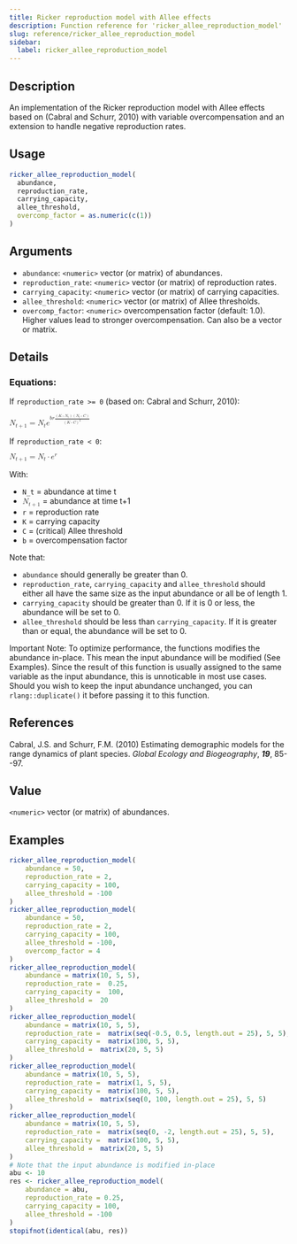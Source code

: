```yaml
---
title: Ricker reproduction model with Allee effects
description: Function reference for 'ricker_allee_reproduction_model'
slug: reference/ricker_allee_reproduction_model
sidebar:
  label: ricker_allee_reproduction_model
---
```


## Description

An implementation of the Ricker reproduction model with Allee effects based on
(Cabral and Schurr, 2010) with variable overcompensation and an extension to
handle negative reproduction rates.

## Usage

```r
ricker_allee_reproduction_model(
  abundance,
  reproduction_rate,
  carrying_capacity,
  allee_threshold,
  overcomp_factor = as.numeric(c(1))
)
```

## Arguments

* `abundance`: `<numeric>` vector (or matrix) of abundances.
* `reproduction_rate`: `<numeric>` vector (or matrix) of reproduction rates.
* `carrying_capacity`: `<numeric>` vector (or matrix) of carrying capacities.
* `allee_threshold`: `<numeric>` vector (or matrix) of Allee thresholds.
* `overcomp_factor`: `<numeric>` overcompensation factor (default: 1.0).
Higher values lead to stronger overcompensation. Can also be a vector or matrix.

## Details

### Equations:

If `reproduction_rate >= 0` (based on: Cabral and Schurr, 2010):

<math xmlns="http://www.w3.org/1998/Math/MathML" display="inline">
    <msub><mi>N</mi><mrow><mi>t</mi><mo>+</mo><mn>1</mn></mrow></msub>
    <mo>=</mo>
    <msub><mi>N</mi><mi>t</mi></msub>
    <msup>
        <mi>e</mi>
        <mrow>
            <mi>b</mi>
            <mi>r</mi>
            <mfrac>
                <mrow>
                    <mrow>
                        <mo>(</mo>
                        <mi>K</mi>
                        <mo>-</mo>
                        <msub><mi>N</mi><mi>t</mi></msub>
                        <mo>)</mo>
                    </mrow>
                    <mrow>
                        <mo>(</mo>
                        <msub><mi>N</mi><mi>t</mi></msub>
                        <mo>-</mo>
                        <mi>C</mi>
                        <mo>)</mo>
                    </mrow>
                </mrow>
                <msup>
                    <mrow>
                        <mo>(</mo>
                        <mi>K</mi>
                        <mo>-</mo>
                        <mi>C</mi>
                        <mo>)</mo>
                    </mrow>
                    <mn>2</mn>
                </msup>
            </mfrac>
        </mrow>
    </msup>
</math>

If `reproduction_rate < 0`:

<math xmlns="http://www.w3.org/1998/Math/MathML" display="inline">
    <msub><mi>N</mi><mrow><mi>t</mi><mo>+</mo><mn>1</mn></mrow></msub>
    <mo>=</mo>
    <msub><mi>N</mi><mi>t</mi></msub>
    <mo>&#x22C5;</mo>
    <msup><mi>e</mi><mi>r</mi></msup>
</math>

With:

* `N_t` = abundance at time t
* <math xmlns="http://www.w3.org/1998/Math/MathML" display="inline"><msub><mi>N</mi><mrow><mi>t</mi><mo>+</mo><mn>1</mn></mrow></msub></math> = abundance at time t+1
* `r` = reproduction rate
* `K` = carrying capacity
* `C` = (critical) Allee threshold
* `b` = overcompensation factor

Note that:

* `abundance` should generally be greater than 0.
* `reproduction_rate`, `carrying_capacity` and `allee_threshold` should either all have the same size as the input abundance or all be of length 1.
* `carrying_capacity` should be greater than 0. If it is 0 or less, the abundance will be set to 0.
* `allee_threshold` should be less than `carrying_capacity`. If it is greater than or equal, the abundance will be set to 0.

Important Note:
To optimize performance, the functions modifies the abundance in-place.
This mean the input abundance will be modified (See Examples).
Since the result of this function is usually assigned to the same variable as the input abundance, this is unnoticable in most use cases.
Should you wish to keep the input abundance unchanged, you can `rlang::duplicate()` it before passing it to this function.

## References

Cabral, J.S. and Schurr, F.M. (2010)
Estimating demographic models for the range dynamics of plant species.
*Global Ecology and Biogeography*, ***19***, 85--97.

## Value

`<numeric>` vector (or matrix) of abundances.

## Examples

```r
ricker_allee_reproduction_model(
    abundance = 50,
    reproduction_rate = 2,
    carrying_capacity = 100,
    allee_threshold = -100
)
ricker_allee_reproduction_model(
    abundance = 50,
    reproduction_rate = 2,
    carrying_capacity = 100,
    allee_threshold = -100,
    overcomp_factor = 4
)
ricker_allee_reproduction_model(
    abundance = matrix(10, 5, 5),
    reproduction_rate =  0.25,
    carrying_capacity =  100,
    allee_threshold =  20
)
ricker_allee_reproduction_model(
    abundance = matrix(10, 5, 5),
    reproduction_rate =  matrix(seq(-0.5, 0.5, length.out = 25), 5, 5),
    carrying_capacity =  matrix(100, 5, 5),
    allee_threshold =  matrix(20, 5, 5)
)
ricker_allee_reproduction_model(
    abundance = matrix(10, 5, 5),
    reproduction_rate =  matrix(1, 5, 5),
    carrying_capacity =  matrix(100, 5, 5),
    allee_threshold =  matrix(seq(0, 100, length.out = 25), 5, 5)
)
ricker_allee_reproduction_model(
    abundance = matrix(10, 5, 5),
    reproduction_rate =  matrix(seq(0, -2, length.out = 25), 5, 5),
    carrying_capacity =  matrix(100, 5, 5),
    allee_threshold =  matrix(20, 5, 5)
)
# Note that the input abundance is modified in-place
abu <- 10
res <- ricker_allee_reproduction_model(
    abundance = abu,
    reproduction_rate = 0.25,
    carrying_capacity = 100,
    allee_threshold = -100
)
stopifnot(identical(abu, res))
```


